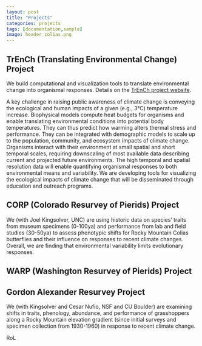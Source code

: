 ```yaml
---
layout: post
title: "Projects"
categories: projects
tags: [documentation,sample]
image: header_colias.png
---
```

## TrEnCh (Translating Environmental Change) Project
We build computational and visualization tools to translate environmental change into organismal responses. Details on the [TrEnCh project website](https://www.trenchproject.com/).

A key challenge in raising public awareness of climate change is conveying the ecological and human impacts of a given (e.g., 3°C) temperature increase. Biophysical models compute heat budgets for organisms and enable translating environmental conditions into potential body temperatures.  They can thus predict how warming alters thermal stress and performance.  They can be integrated with demographic models to scale up to the population, community, and ecosystem impacts of climate change.  Organisms interact with their environment at small spatial and short temporal scales, requiring downscaling of most available data describing current and projected future environments.  The high temporal and spatial resolution data will enable quantifying organismal responses to both environmental means and variability.  We are developing tools for visualizing the ecological impacts of climate change that will be disseminated through education and outreach programs.

## CORP (Colorado Resurvey of Pierids) Project
We (with Joel Kingsolver, UNC) are using historic data on species’ traits from museum specimens (0-100ya) and performance from lab and field studies (30-50ya) to assess phenotypic shifts for Rocky Mountain Colias butterflies and their influence on responses to recent climate changes. Overall, we are finding that environmental variability limits evolutionary responses.

## WARP (Washington Resurvey of Pierids) Project

## Gordon Alexander Resurvey Project
We (with Kingsolver and Cesar Nufio, NSF and CU Boulder) are examining shifts in traits, phenology, abundance, and performance of grasshoppers along a Rocky Mountain elevation gradient (since initial surveys and specimen collection from 1930-1960) in response to recent climate change. 

RoL

